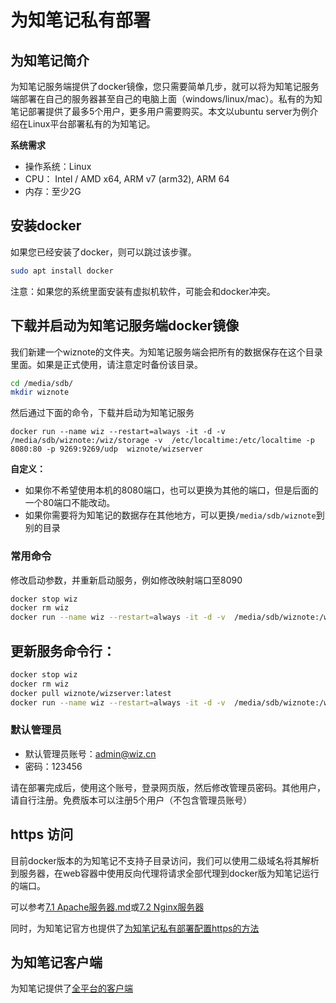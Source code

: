 # 为知笔记私有部署

## 为知笔记简介
为知笔记服务端提供了docker镜像，您只需要简单几步，就可以将为知笔记服务端部署在自己的服务器甚至自己的电脑上面（windows/linux/mac）。私有的为知笔记部署提供了最多5个用户，更多用户需要购买。本文以ubuntu server为例介绍在Linux平台部署私有的为知笔记。

**系统需求**

- 操作系统：Linux
- CPU： Intel / AMD x64, ARM v7 (arm32), ARM 64
- 内存：至少2G

## 安装docker
如果您已经安装了docker，则可以跳过该步骤。

```bash
sudo apt install docker
```

注意：如果您的系统里面安装有虚拟机软件，可能会和docker冲突。

## 下载并启动为知笔记服务端docker镜像

我们新建一个wiznote的文件夹。为知笔记服务端会把所有的数据保存在这个目录里面。如果是正式使用，请注意定时备份该目录。

```bash
cd /media/sdb/
mkdir wiznote
```

然后通过下面的命令，下载并启动为知笔记服务
```
docker run --name wiz --restart=always -it -d -v  /media/sdb/wiznote:/wiz/storage -v  /etc/localtime:/etc/localtime -p 8080:80 -p 9269:9269/udp  wiznote/wizserver
```

**自定义：**

- 如果你不希望使用本机的8080端口，也可以更换为其他的端口，但是后面的一个80端口不能改动。
- 如果你需要将为知笔记的数据存在其他地方，可以更换`/media/sdb/wiznote`到别的目录

### 常用命令
修改启动参数，并重新启动服务，例如修改映射端口至8090

```bash
docker stop wiz
docker rm wiz
docker run --name wiz --restart=always -it -d -v  /media/sdb/wiznote:/wiz/storage -v  /etc/localtime:/etc/localtime -p 8090:80 -p 9269:9269/udp  wiznote/wiz
```

## 更新服务命令行：

```bash
docker stop wiz
docker rm wiz
docker pull wiznote/wizserver:latest
docker run --name wiz --restart=always -it -d -v  /media/sdb/wiznote:/wiz/storage -v  /etc/localtime:/etc/localtime -p 8080:80 -p 9269:9269/u
```

### 默认管理员

- 默认管理员账号：admin@wiz.cn
- 密码：123456

请在部署完成后，使用这个账号，登录网页版，然后修改管理员密码。其他用户，请自行注册。免费版本可以注册5个用户（不包含管理员账号）


## https 访问

目前docker版本的为知笔记不支持子目录访问，我们可以使用二级域名将其解析到服务器，在web容器中使用反向代理将请求全部代理到docker版为知笔记运行的端口。

可以参考[7.1 Apache服务器.md](..\07_Web服务\07_1_Apache服务器.md)或[7.2 Nginx服务器](..\07_Web服务\07_2_Nginx服务器.md)

同时，为知笔记官方也提供了[为知笔记私有部署配置https的方法](https://www.wiz.cn/zh-cn/docker-https)

## 为知笔记客户端

为知笔记提供了[全平台的客户端](https://www.wiz.cn/zh-cn/download.html)